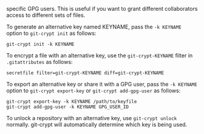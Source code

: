 specific GPG users.  This is useful if you want to grant different
collaborators access to different sets of files.

To generate an alternative key named KEYNAME, pass the `-k KEYNAME`
option to `git-crypt init` as follows:

    git-crypt init -k KEYNAME

To encrypt a file with an alternative key, use the `git-crypt-KEYNAME`
filter in `.gitattributes` as follows:

    secretfile filter=git-crypt-KEYNAME diff=git-crypt-KEYNAME

To export an alternative key or share it with a GPG user, pass the `-k
KEYNAME` option to `git-crypt export-key` or `git-crypt add-gpg-user`
as follows:

    git-crypt export-key -k KEYNAME /path/to/keyfile
    git-crypt add-gpg-user -k KEYNAME GPG_USER_ID

To unlock a repository with an alternative key, use `git-crypt unlock`
normally.  git-crypt will automatically determine which key is being used.
